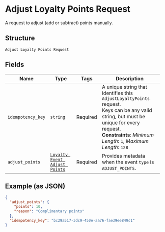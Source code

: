 
# Adjust Loyalty Points Request

A request to adjust (add or subtract) points manually.

## Structure

`Adjust Loyalty Points Request`

## Fields

| Name | Type | Tags | Description |
|  --- | --- | --- | --- |
| `idempotency_key` | `string` | Required | A unique string that identifies this `AdjustLoyaltyPoints` request.<br>Keys can be any valid string, but must be unique for every request.<br>**Constraints**: *Minimum Length*: `1`, *Maximum Length*: `128` |
| `adjust_points` | [`Loyalty Event Adjust Points`](../../doc/models/loyalty-event-adjust-points.md) | Required | Provides metadata when the event `type` is `ADJUST_POINTS`. |

## Example (as JSON)

```json
{
  "adjust_points": {
    "points": 10,
    "reason": "Complimentary points"
  },
  "idempotency_key": "bc29a517-3dc9-450e-aa76-fae39ee849d1"
}
```

